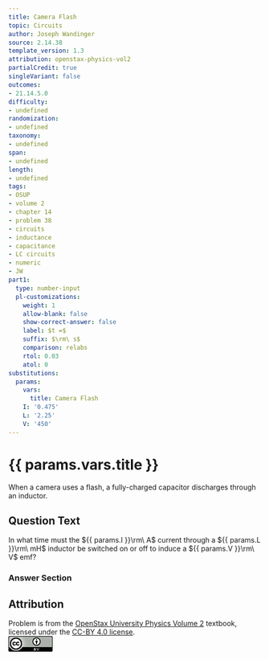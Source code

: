 ```yaml
---
title: Camera Flash
topic: Circuits
author: Joseph Wandinger
source: 2.14.38
template_version: 1.3
attribution: openstax-physics-vol2
partialCredit: true
singleVariant: false
outcomes:
- 21.14.5.0
difficulty:
- undefined
randomization:
- undefined
taxonomy:
- undefined
span:
- undefined
length:
- undefined
tags:
- OSUP
- volume 2
- chapter 14
- problem 38
- circuits
- inductance
- capacitance
- LC circuits
- numeric
- JW
part1:
  type: number-input
  pl-customizations:
    weight: 1
    allow-blank: false
    show-correct-answer: false
    label: $t =$
    suffix: $\rm\ s$
    comparison: relabs
    rtol: 0.03
    atol: 0
substitutions:
  params:
    vars:
      title: Camera Flash
    I: '0.475'
    L: '2.25'
    V: '450'
---
```

# {{ params.vars.title }}
When a camera uses a flash, a fully-charged capacitor discharges through an inductor.

## Question Text

In what time must the ${{ params.I }}\rm\ A$ current through a ${{ params.L }}\rm\ mH$ inductor be switched on or off to induce a ${{ params.V }}\rm\ V$ emf?

### Answer Section

## Attribution

Problem is from the [OpenStax University Physics Volume 2](https://openstax.org/details/books/university-physics-volume-2) textbook, licensed under the [CC-BY 4.0 license](https://creativecommons.org/licenses/by/4.0/).<br>![Image representing the Creative Commons 4.0 BY license.](https://raw.githubusercontent.com/firasm/bits/master/by.png)